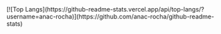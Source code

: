 
<div>
[![Top Langs](https://github-readme-stats.vercel.app/api/top-langs/?username=anac-rocha)](https://github.com/anac-rocha/github-readme-stats)
</div>
